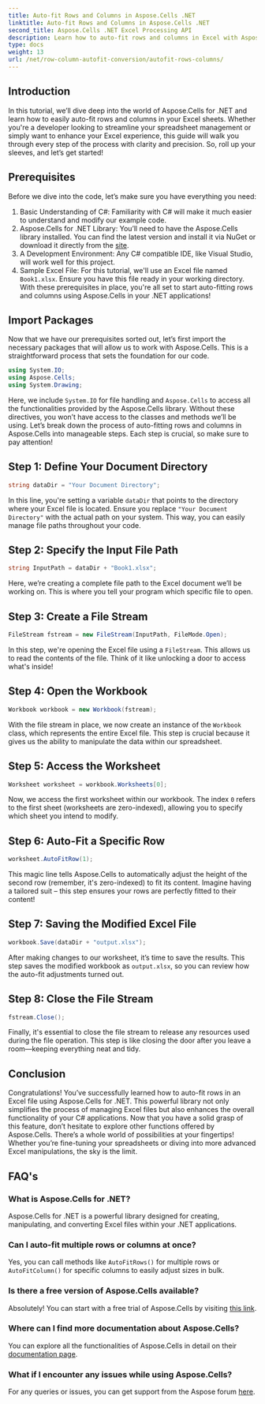 ```yaml
---
title: Auto-fit Rows and Columns in Aspose.Cells .NET
linktitle: Auto-fit Rows and Columns in Aspose.Cells .NET
second_title: Aspose.Cells .NET Excel Processing API
description: Learn how to auto-fit rows and columns in Excel with Aspose.Cells for .NET. Easy step-by-step guide to improve your spreadsheet formatting.
type: docs
weight: 13
url: /net/row-column-autofit-conversion/autofit-rows-columns/
---
```

## Introduction
In this tutorial, we’ll dive deep into the world of Aspose.Cells for .NET and learn how to easily auto-fit rows and columns in your Excel sheets. Whether you're a developer looking to streamline your spreadsheet management or simply want to enhance your Excel experience, this guide will walk you through every step of the process with clarity and precision. So, roll up your sleeves, and let’s get started!
## Prerequisites
Before we dive into the code, let’s make sure you have everything you need:
1. Basic Understanding of C#: Familiarity with C# will make it much easier to understand and modify our example code.
2. Aspose.Cells for .NET Library: You’ll need to have the Aspose.Cells library installed. You can find the latest version and install it via NuGet or download it directly from the [site](https://releases.aspose.com/cells/net/).
3. A Development Environment: Any C# compatible IDE, like Visual Studio, will work well for this project.
4. Sample Excel File: For this tutorial, we'll use an Excel file named `Book1.xlsx`. Ensure you have this file ready in your working directory.
With these prerequisites in place, you're all set to start auto-fitting rows and columns using Aspose.Cells in your .NET applications!
## Import Packages
Now that we have our prerequisites sorted out, let’s first import the necessary packages that will allow us to work with Aspose.Cells. This is a straightforward process that sets the foundation for our code.
```csharp
using System.IO;
using Aspose.Cells;
using System.Drawing;
```
Here, we include `System.IO` for file handling and `Aspose.Cells` to access all the functionalities provided by the Aspose.Cells library. Without these directives, you won’t have access to the classes and methods we’ll be using.
Let’s break down the process of auto-fitting rows and columns in Aspose.Cells into manageable steps. Each step is crucial, so make sure to pay attention!
## Step 1: Define Your Document Directory
```csharp
string dataDir = "Your Document Directory";
```
In this line, you're setting a variable `dataDir` that points to the directory where your Excel file is located. Ensure you replace `"Your Document Directory"` with the actual path on your system. This way, you can easily manage file paths throughout your code.
## Step 2: Specify the Input File Path
```csharp
string InputPath = dataDir + "Book1.xlsx";
```
Here, we’re creating a complete file path to the Excel document we’ll be working on. This is where you tell your program which specific file to open.
## Step 3: Create a File Stream
```csharp
FileStream fstream = new FileStream(InputPath, FileMode.Open);
```
In this step, we're opening the Excel file using a `FileStream`. This allows us to read the contents of the file. Think of it like unlocking a door to access what's inside!
## Step 4: Open the Workbook
```csharp
Workbook workbook = new Workbook(fstream);
```
With the file stream in place, we now create an instance of the `Workbook` class, which represents the entire Excel file. This step is crucial because it gives us the ability to manipulate the data within our spreadsheet.
## Step 5: Access the Worksheet
```csharp
Worksheet worksheet = workbook.Worksheets[0];
```
Now, we access the first worksheet within our workbook. The index `0` refers to the first sheet (worksheets are zero-indexed), allowing you to specify which sheet you intend to modify.
## Step 6: Auto-Fit a Specific Row
```csharp
worksheet.AutoFitRow(1);
```
This magic line tells Aspose.Cells to automatically adjust the height of the second row (remember, it's zero-indexed) to fit its content. Imagine having a tailored suit – this step ensures your rows are perfectly fitted to their content!
## Step 7: Saving the Modified Excel File
```csharp
workbook.Save(dataDir + "output.xlsx");
```
After making changes to our worksheet, it’s time to save the results. This step saves the modified workbook as `output.xlsx`, so you can review how the auto-fit adjustments turned out.
## Step 8: Close the File Stream
```csharp
fstream.Close();
```
Finally, it's essential to close the file stream to release any resources used during the file operation. This step is like closing the door after you leave a room—keeping everything neat and tidy.
## Conclusion
Congratulations! You’ve successfully learned how to auto-fit rows in an Excel file using Aspose.Cells for .NET. This powerful library not only simplifies the process of managing Excel files but also enhances the overall functionality of your C# applications. 
Now that you have a solid grasp of this feature, don’t hesitate to explore other functions offered by Aspose.Cells. There’s a whole world of possibilities at your fingertips! Whether you’re fine-tuning your spreadsheets or diving into more advanced Excel manipulations, the sky is the limit.
## FAQ's
### What is Aspose.Cells for .NET?
Aspose.Cells for .NET is a powerful library designed for creating, manipulating, and converting Excel files within your .NET applications.
### Can I auto-fit multiple rows or columns at once?
Yes, you can call methods like `AutoFitRows()` for multiple rows or `AutoFitColumn()` for specific columns to easily adjust sizes in bulk.
### Is there a free version of Aspose.Cells available?
Absolutely! You can start with a free trial of Aspose.Cells by visiting [this link](https://releases.aspose.com/).
### Where can I find more documentation about Aspose.Cells?
You can explore all the functionalities of Aspose.Cells in detail on their [documentation page](https://reference.aspose.com/cells/net/).
### What if I encounter any issues while using Aspose.Cells?
For any queries or issues, you can get support from the Aspose forum [here](https://forum.aspose.com/c/cells/9).
